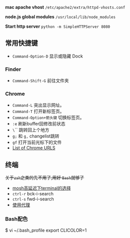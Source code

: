 **mac apache vhost** `/etc/apache2/extra/httpd-vhosts.conf`

**node.js global modules** `/usr/local/lib/node_modules`

**Start http server** `python -m SimpleHTTPServer 8080`

## 常用快捷键
* `Command-Option-D` 显示或隐藏 Dock
### Finder
* `Command-Shift-G` 前往文件夹
### Chrome
* `Command-L` 突出显示网址。
* `Command-T` 打开新标签页。
* `Command-Option+箭头键` 切换标签页。
* `:e` 刷新buffer回修改前状态
* `\`\`` 跳转回上个地方
* `g;` 和 `g,` changelist跳转
* `gf` 打开当前光标下的文件
* [List of Chrome URLS](chrome://about/)

## 终端
~~关于`zsh`之类的先不用了,用好 `Bash`就够了~~
* [mosh高延迟下terminal的选择](https://mosh.mit.edu/)
* `ctrl-r` bck-i-search
* `ctrl-s` fwd-i-search
* [使用代理](http://blog.fazero.cc/2015/09/15/%E8%AE%A9%E7%BB%88%E7%AB%AF%E8%B5%B0%E4%BB%A3%E7%90%86%E7%9A%84%E5%87%A0%E7%A7%8D%E6%96%B9%E6%B3%95/)
### Bash配色
  $ vi ~/.bash_profile
  export CLICOLOR=1
